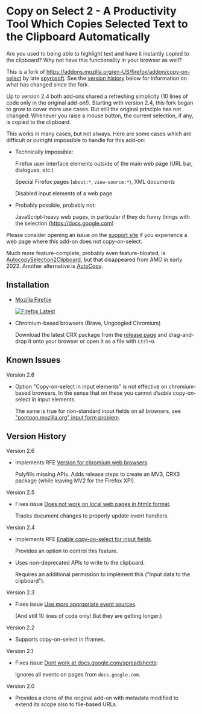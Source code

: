 <!-- README.md - copy-on-select-2 readme.
  ==
  == Copyright (C) 2022-2024 Jens Schmidt
  ==
  == This Source Code Form is subject to the terms of the Mozilla Public
  == License, v. 2.0. If a copy of the MPL was not distributed with this
  == file, You can obtain one at https://mozilla.org/MPL/2.0/.
  ==
  == SPDX-FileCopyrightText: 2022-2024 Jens Schmidt
  ==
  == SPDX-License-Identifier: MPL-2.0 -->

# Copy on Select 2 - A Productivity Tool Which Copies Selected Text to the Clipboard Automatically

Are you used to being able to highlight text and have it
instantly copied to the clipboard?  Why not have this
functionality in your browser as well?

This is a fork of
https://addons.mozilla.org/en-US/firefox/addon/copy-on-select by
late
[spyrosoft](https://addons.mozilla.org/en-US/firefox/user/5778000).
See the [version history](#version-history) below for information
on what has changed since the fork.

Up to version 2.4 both add-ons shared a refreshing simplicity (10
lines of code only in the original add-on!).  Starting with
version 2.4, this fork began to grow to cover more use cases.
But still the original principle has not changed: Whenever you
raise a mouse button, the current selection, if any, is copied to
the clipboard.

This works in many cases, but not always.  Here are some cases
which are difficult or outright impossible to handle for this
add-on:

- Technically impossible:

  Firefox user interface elements outside of the main web page
  (URL bar, dialogues, etc.)

  Special Firefox pages (`about:*`, `view-source:*`), XML
  documents

  Disabled input elements of a web page

- Probably possible, probably not:

  JavaScript-heavy web pages, in particular if they do funny
  things with the selection (https://docs.google.com)

Please consider opening an issue on the [support
site](https://github.com/farblos/copy-on-select-2/issues) if you
experience a web page where this add-on does not copy-on-select.

Much more feature-complete, probably even feature-bloated, is
[AutocopySelection2Clipboard](https://addons.mozilla.org/en-US/firefox/addon/autocopyselection2clipboard),
but that disappeared from AMO in early 2022.  Another alternative
is
[AutoCopy](https://addons.mozilla.org/en-US/firefox/addon/autocopy-we).

## Installation

- [Mozilla Firefox][link-amo]

  [![Firefox Latest](https://img.shields.io/amo/v/copy-on-select-2)][link-amo]

- Chromium-based browsers (Brave, Ungoogled Chromium)

  Download the latest CRX package from the [release
  page](https://github.com/farblos/copy-on-select-2/releases) and
  drag-and-drop it onto your browser or open it as a file with
  `Ctrl+O`.

[link-amo]: https://addons.mozilla.org/en-US/firefox/addon/copy-on-select-2

## Known Issues

Version 2.6

- Option "Copy-on-select in input elements" is not effective on
  chromium-based browsers.  In the sense that on these you cannot
  *disable* copy-on-select in input elements.

  The same is true for non-standard input fields on all browsers,
  see ["pontoon.mozilla.org" input form problem][issue_12].

[issue_12]: https://github.com/farblos/copy-on-select-2/issues/12

<!--
  == Keep GitHub workflow release.yml in sync with the format of
  == the section below.
  -->

## Version History

Version 2.6

- Implements RFE [Version for chromium web browsers][issue_10].

  Polyfills missing APIs.  Adds release steps to create an MV3,
  CRX3 package (while leaving MV2 for the Firefox XPI).

[issue_10]: https://github.com/farblos/copy-on-select-2/issues/10

Version 2.5

- Fixes issue [Does not work on local web pages in htmlz format][issue_8].

  Tracks document changes to properly update event handlers.

[issue_8]: https://github.com/farblos/copy-on-select-2/issues/8

Version 2.4

- Implements RFE [Enable copy-on-select for input fields][issue_6].

  Provides an option to control this feature.

- Uses non-deprecated APIs to write to the clipboard.

  Requires an additional permission to implement this ("Input
  data to the clipboard").

[issue_6]: https://github.com/farblos/copy-on-select-2/issues/6

Version 2.3

- Fixes issue [Use more appropriate event sources][issue_4].

  (And still 10 lines of code only!  But they are getting
  longer.)

[issue_4]: https://github.com/farblos/copy-on-select-2/issues/4

Version 2.2

- Supports copy-on-select in iframes.

Version 2.1

- Fixes issue [Dont work at docs.google.com/spreadsheets][issue_1]:

  Ignores all events on pages from `docs.google.com`.

[issue_1]: https://github.com/farblos/copy-on-select-2/issues/1

Version 2.0

- Provides a clone of the original add-on with metadata modified
  to extend its scope also to file-based URLs.
